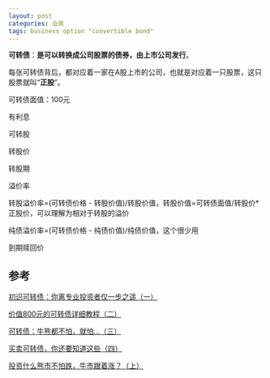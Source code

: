 ```yaml
---
layout: post
categories: 业务
tags: business option "convertible bond"
---
```




**可转债**：**是可以转换成公司股票的债券，由上市公司发行**。

每张可转债背后，都对应着一家在A股上市的公司，也就是对应着一只股票，这只股票就叫“**正股**”。

可转债面值：100元

有利息

可转股

转股价

转股期

溢价率

转股溢价率=(可转债价格 - 转股价值)/转股价值，转股价值=可转债面值/转股价*正股价，可以理解为相对于转股的溢价

纯债溢价率=(可转债价格 - 纯债价值)/纯债价值，这个很少用

到期赎回价

## 参考

[初识可转债：你离专业投资者仅一步之遥（一）](https://mp.weixin.qq.com/s/FoHJ2vpVH3ys7YmrT8QOYA)

[价值800元的可转债详细教程（二）](https://mp.weixin.qq.com/s/urbBb84czKI3YEp3J6RkaA)

[可转债：牛熊都不怕，就怕...（三）](https://mp.weixin.qq.com/s/r7TRV1IguxwOD64FlWzqLA)

[买卖可转债，你还要知道这些（四）](https://mp.weixin.qq.com/s/WJlpdy9ZNlnLbUn8ER2BAA)

[投资什么熊市不怕跌，牛市跟着涨？（上）](https://mp.weixin.qq.com/s/E4byX9HhFsA2whEtBARdIg)
